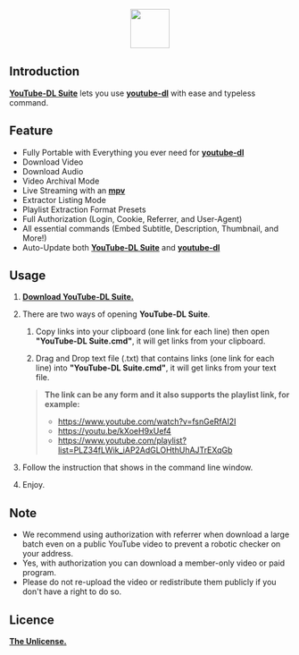 <p align="center">
  <img height="70" src="https://minormole.github.io/YouTube-DL-Suite/img/logo.png">
</p>

## Introduction

[**YouTube-DL Suite**](https://github.com/MinorMole/YouTube-DL-Suite/releases/latest) lets you use [**youtube-dl**](https://youtube-dl.org) with ease and typeless command.

## Feature

- Fully Portable with Everything you ever need for [**youtube-dl**](https://youtube-dl.org)
- Download Video
- Download Audio
- Video Archival Mode
- Live Streaming with an [**mpv**](https://mpv.io)
- Extractor Listing Mode
- Playlist Extraction Format Presets
- Full Authorization (Login, Cookie, Referrer, and User-Agent)
- All essential commands (Embed Subtitle, Description, Thumbnail, and More!)
- Auto-Update both [**YouTube-DL Suite**](https://github.com/MinorMole/YouTube-DL-Suite/releases/latest) and [**youtube-dl**](https://youtube-dl.org)

## Usage

1. [**Download YouTube-DL Suite.**](https://github.com/MinorMole/YouTube-DL-Suite/releases/latest)

2. There are two ways of opening **YouTube-DL Suite**.
  
    1. Copy links into your clipboard (one link for each line) then open **"YouTube-DL Suite.cmd"**, it will get links from your clipboard.
    
    2. Drag and Drop text file (.txt) that contains links (one link for each line) into **"YouTube-DL Suite.cmd"**, it will get links from your text file.
    
    > **The link can be any form and it also supports the playlist link, for example:**
    > - https://www.youtube.com/watch?v=fsnGeRfAI2I
    > - https://youtu.be/kXoeH9xUef4
    > - https://www.youtube.com/playlist?list=PLZ34fLWik_iAP2AdGLOHthUhAJTrEXqGb

3. Follow the instruction that shows in the command line window.

4. Enjoy.

## Note

- We recommend using authorization with referrer when download a large batch even on a public YouTube video to prevent a robotic checker on your address.
- Yes, with authorization you can download a member-only video or paid program.
- Please do not re-upload the video or redistribute them publicly if you don't have a right to do so.

## Licence

[**The Unlicense.**](https://github.com/MinorMole/YouTube-DL-Suite/blob/master/LICENSE)
